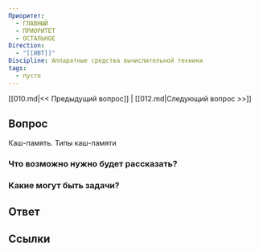 ```yaml
---
Приоритет:
  - ГЛАВНЫЙ
  - ПРИОРИТЕТ
  - ОСТАЛЬНОЕ
Direction:
  - "[[ИВТ]]" 
Discipline: Аппаратные средства вычислительной техники 
tags:
  - пусто
---
```

[[010.md|<< Предыдущий вопрос]] | [[012.md|Следующий вопрос >>]]
## Вопрос

Каш-память. Типы каш-памяти

### Что возможно нужно будет рассказать?

### Какие могут быть задачи?

## Ответ

## Ссылки
